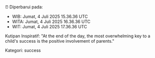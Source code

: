 ⏰ Diperbarui pada:
- WIB: Jumat, 4 Juli 2025 15.36.36 UTC
- WITA: Jumat, 4 Juli 2025 16.36.36 UTC
- WIT: Jumat, 4 Juli 2025 17.36.36 UTC

Kutipan Inspiratif:
"At the end of the day, the most overwhelming key to a child's success is the positive involvement of parents."


Kategori: success

